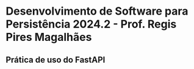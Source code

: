 # Desenvolvimento de Software para Persistência 2024.2 - Prof. Regis Pires Magalhães
## Prática de uso do FastAPI
